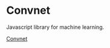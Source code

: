 # Convnet

Javascript library for machine learning.

[Convnet](http://cs.stanford.edu/people/karpathy/convnetjs/started.html)